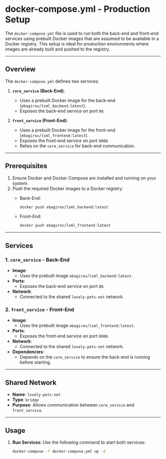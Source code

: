 # docker-compose.yml - Production Setup

The `docker-compose.yml` file is used to run both the back-end and front-end services using prebuilt Docker images that are assumed to be available in a Docker registry. This setup is ideal for production environments where images are already built and pushed to the registry.

---

## Overview

The `docker-compose.yml` defines two services:

1. **`core_service` (Back-End)**:
   - Uses a prebuilt Docker image for the back-end (`ebagirov/lsml_backend:latest`).
   - Exposes the back-end service on port `80`.

2. **`front_service` (Front-End)**:
   - Uses a prebuilt Docker image for the front-end (`ebagirov/lsml_frontend:latest`).
   - Exposes the front-end service on port `8080`.
   - Relies on the `core_service` for back-end communication.

---

## Prerequisites

1. Ensure Docker and Docker Compose are installed and running on your system.
2. Push the required Docker images to a Docker registry:
   - Back-End:

     ```bash
     docker push ebagirov/lsml_backend:latest
     ```

   - Front-End:

     ```bash
     docker push ebagirov/lsml_frontend:latest
     ```

---

## Services

### 1. `core_service` - Back-End

- **Image**:
  - Uses the prebuilt image `ebagirov/lsml_backend:latest`.
- **Ports**:
  - Exposes the back-end service on port `80`.
- **Network**:
  - Connected to the shared `lovely-pets-net` network.

### 2. `front_service` - Front-End

- **Image**:
  - Uses the prebuilt image `ebagirov/lsml_frontend:latest`.
- **Ports**:
  - Exposes the front-end service on port `8080`.
- **Network**:
  - Connected to the shared `lovely-pets-net` network.
- **Dependencies**:
  - Depends on the `core_service` to ensure the back-end is running before starting.

---

## Shared Network

- **Name**: `lovely-pets-net`
- **Type**: `bridge`
- **Purpose**: Allows communication between `core_service` and `front_service`.

---

## Usage

1. **Run Services**:
   Use the following command to start both services:

   ```bash
   docker-compose -f docker-compose.yml up -d
   ```
